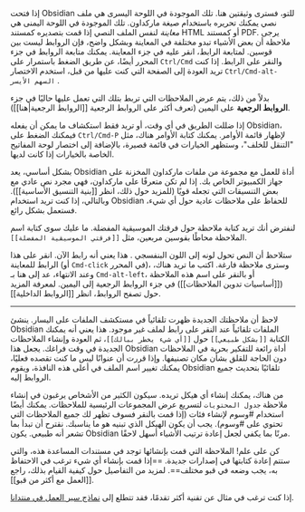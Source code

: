 إذا فتحت Obsidian للتو، فسترى وثيقتين هنا. تلك الموجودة في اللوحة اليسرى هي ملف نصي يمكنك تحريره باستخدام صيغة ماركداون. تلك الموجودة في اللوحة اليمنى هي _معاينة_ لنفس الملف النصي إذا قمت بتصديره كمستند HTML أو كمستند PDF. يرجى ملاحظة أن بعض الأشياء تبدو مختلفة في المعاينة وبشكل واضح، فإن الروابط ليست بين قوسين. لمتابعة الرابط، انقر عليه في جزء المعاينة. يمكنك متابعة الروابط في جزء المحرر أيضًا، عن طريق الضغط باستمرار على `Ctrl/Cmd` والنقر على الرابط. إذا كنت تريد العودة إلى الصفحة التي كنت عليها من قبل، استخدم الاختصار <code dir="ltr">Ctrl/Cmd-alt-السهم الأيسر</code> .

بدلاً من ذلك، يتم عرض الملاحظات التي تربط بتلك التي تعمل عليها حاليًا في جزء **الروابط الرجعية** على اليمين (تعرف أكثر على الروابط الرجعية [[الروابط الرجعية|هنا]]).

إذا ضللت الطريق في أي وقت، أو تريد فقط استكشاف ما يمكن أن يفعله Obsidian، فيمكنك الضغط على `Ctrl/Cmd-P` لإظهار قائمة الأوامر. يمكنك كتابة الأوامر هناك، مثل "التنقل للخلف"، وستظهر الخيارات في قائمة قصيرة، بالإضافة إلى اختصار لوحة المفاتيح الخاصة بالخيارات إذا كانت لديها.

بشكل أساسي، يعد Obsidian أداة للعمل مع مجموعة من ملفات ماركداون المخزنة على جهاز الكمبيوتر الخاص بك. إذا لم تكن متعرفًا على ماركداون، فهي مجرد نص عادي مع بعض التنسيقات التي تجعله قويًا (للمزيد حول ذلك، انظر [[بنية التنسيق الأساسية]]). وبالتالي، إذا كنت تريد استخدام Obsidian للحفاظ على ملاحظات عادية حول أي شيء، فستعمل بشكل رائع.

لنفترض أنك تريد كتابة ملاحظة حول فرقتك الموسيقية المفضلة. ما عليك سوى كتابة اسم الملاحظة محاطًا بقوسين مربعين، مثل `[[فرقتي الموسيقية المفضلة]]`.

ستلاحظ أن النص تحول لونه إلى اللون البنفسجي . هذا يعني أنه رابط الآن. انقر على هذا الرابط للمعاينة (أو `Cmd-click` في المحرر)، وسترى ملاحظة فارغة. اكتب ما تريد هناك، وعند الانتهاء، عد إلى هنا بـ `Cmd-alt-left`، أو بالنقر على اسم هذه الملاحظة ([[أساسيات تدوين الملاحظات]]) في جزء الروابط الرجعية إلى اليمين. لمعرفة المزيد حول تصفح الروابط، انظر [[الروابط الداخلية]].

---

لاحظ أن ملاحظتك الجديدة ظهرت تلقائياً في مستكشف الملفات على اليسار. ينشئ Obsidian الملفات تلقائياً عند النقر على رابط لملف غير موجود. هذا يعني أنه يمكنك الكتابة `[[بشكل طبيعي]]` حول `[[أي شيء يخطر ببالك]]`، ثم العودة وإنشاء الملاحظات الجديدة في وقت فراغك. يجعل هذا Obsidian أداة رائعة للتفكير بحرية في الملاحظات دون الحاجة للقلق بشأن مكان تصنيفها. وإذا قررت أن عنوانًا ليس ما كنت تقصده فعليًا، يمكنك تغيير اسم الملف في أعلى هذه النافذة، ويقوم Obsidian تلقائيًا بتحديث جميع الروابط إليه.

من هناك، يمكنك إنشاء أي هيكل تريده. سيكون الكثير من الأشخاص يرغبون في إنشاء ملاحظة `جدول المحتويات` لتسريع عرض المجموعات الرئيسية للملاحظات. يمكنك أيضًا استخدام #وسوم لإنشاء فئات (إذا قمت بالنقر فسوف تظهر لك جميع الملاحظات التي تحتوي على #وسوم). يجب أن يكون الهيكل الذي تبنيه هو ما يناسبك. نقترح أن تبدأ بما تشعر أنه طبيعي. يكون Obsidian مرنًا بما يكفي لجعل إعادة ترتيب الأشياء أسهل لاحقًا.

كن على علم! الملاحظة التي قمت بإنشائها توجد في مستندات المساعدة هذه، والتي ستتم إعادة كتابتها في إصدارات جديدة. ==إذا قمت بإنشاء أي شيء ترغب في الاحتفاظ به، يجب وضعه في قبو مختلف==. لمزيد من التفاصيل حول كيفية القيام بذلك، راجع [[العمل مع أكثر من قبو]].

إذا كنت ترغب في مثال عن تقنية أكثر تقدمًا، فقد تتطلع إلى [نماذج سير العمل في منتدانا](https://forum.obsidian.md/t/example-workflows-in-obsidian/1093).
